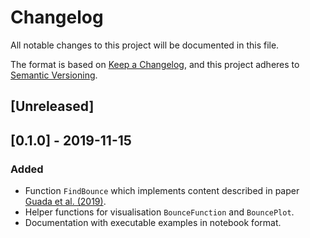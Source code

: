 # Changelog

All notable changes to this project will be documented in this file.

The format is based on [Keep a Changelog](https://keepachangelog.com/en/1.0.0/),
and this project adheres to [Semantic Versioning](https://semver.org/spec/v2.0.0.html).

## [Unreleased]

## [0.1.0] - 2019-11-15

### Added

- Function `FindBounce` which implements content described in paper [Guada et al. (2019)](https://arxiv.org/abs/1803.02227).
- Helper functions for visualisation `BounceFunction` and `BouncePlot`.
- Documentation with executable examples in notebook format.
